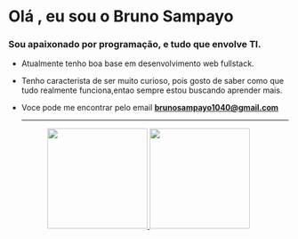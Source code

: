 # Olá , eu sou o Bruno Sampayo 



### Sou apaixonado por programação, e tudo que envolve TI.


- Atualmente tenho boa base em desenvolvimento web fullstack.
- Tenho caracterista de ser muito curioso, pois gosto de saber como que tudo realmente funciona,entao sempre estou buscando aprender mais.
- Voce pode me encontrar pelo email **brunosampayo1040@gmail.com** 



  <hr/>                     



<div align="center" style="display:"flex" >
  <a href="https://github.com/BrunoSampayo">
  <img height="180em" src="https://github-readme-stats.vercel.app/api?username=BrunoSampayo&show_icons=true&theme=dark&include_all_commits=true&count_private=false"/>
  <img height="180em" src="https://github-readme-stats.vercel.app/api/top-langs/?username=BrunoSampayo&layout=compact&langs_count=7&theme=dark"/>
</div>
